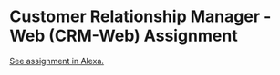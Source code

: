 # Customer Relationship Manager - Web (CRM-Web) Assignment

[See assignment in Alexa.](https://alexa.bitmaker.co/cohorts/67/assignments/2030/latest)

